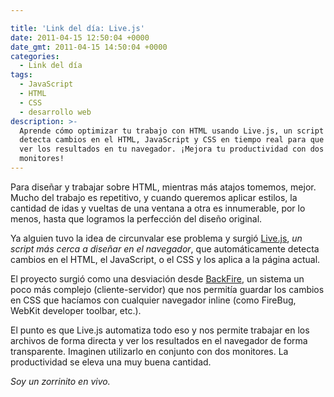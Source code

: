 ```yaml
---

title: 'Link del día: Live.js'
date: 2011-04-15 12:50:04 +0000
date_gmt: 2011-04-15 14:50:04 +0000
categories:
  - Link del día
tags:
  - JavaScript
  - HTML
  - CSS
  - desarrollo web
description: >-
  Aprende cómo optimizar tu trabajo con HTML usando Live.js, un script que
  detecta cambios en el HTML, JavaScript y CSS en tiempo real para que puedas
  ver los resultados en tu navegador. ¡Mejora tu productividad con dos
  monitores!
---
```




Para diseñar y trabajar sobre HTML, mientras más atajos tomemos, mejor. Mucho del trabajo es repetitivo, y cuando queremos aplicar estilos, la cantidad de idas y vueltas de una ventana a otra es innumerable, por lo menos, hasta que logramos la perfección del diseño original.

Ya alguien tuvo la idea de circunvalar ese problema y surgió [Live.js](http://livejs.com/), _un script más cerca a diseñar en el navegador_, que automáticamente detecta cambios en el HTML, el JavaScript, o el CSS y los aplica a la página actual.

El proyecto surgió como una desviación desde [BackFire](http://code.google.com/p/backfire/), un sistema un poco más complejo (cliente-servidor) que nos permitía guardar los cambios en CSS que hacíamos con cualquier navegador inline (como FireBug, WebKit developer toolbar, etc.).

El punto es que Live.js automatiza todo eso y nos permite trabajar en los archivos de forma directa y ver los resultados en el navegador de forma transparente. Imaginen utilizarlo en conjunto con dos monitores. La productividad se eleva una muy buena cantidad.

_Soy un zorrinito en vivo._
